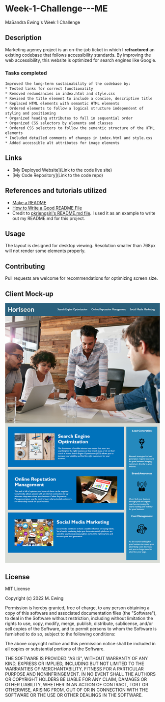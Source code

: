 # Week-1-Challenge---ME
MaSandra Ewing's Week 1 Challenge

## Description
Marketing agency project is an on-the-job ticket in which I **refractored** an existing codebase that follows accessibility standards. By improving the web accessibility, this website is optimized for search engines like Google. 

### Tasks completed
```
Improved the long-term sustainability of the codebase by:
* Tested links for correct functionality
* Removed redundancies in index.html and style.css
* Revised the title element to include a concise, descriptive title
* Replaced HTML elements with semantic HTML elements
* Ordered elements to follow a logical structure independent of styling and positioning
* Organized heading attributes to fall in sequential order
* Organized CSS selectors by elements and classes
* Ordered CSS selectors to follow the semantic structure of the HTML elements
* Included detailed comments of changes in index.html and style.css
* Added accessible alt attributes for image elements
```

## Links
* [My Deployed Website](Link to the code live site)
* [My Code Repository](Link to the code repo)

## References and tutorials utilized 
* [Make a README](https://www.makeareadme.com/)
* [How to Write a Good README File](https://www.freecodecamp.org/news/how-to-write-a-good-readme-file/)
* Credit to [pkriengsiri's README.md file](https://github.com/pkriengsiri/horiseon-code-refactor). I used it as an example to write out my README.md for this project.

## Usage
The layout is designed for desktop viewing. Resolution smaller than 768px will not render some elements properly.

## Contributing
Pull requests are welcome for recommendations for optimizing screen size.

## Client Mock-up

![The Horiseon webpage includes a navigation bar, a header image, and cards with text and images at the bottom of the page.](./Assets/01-html-css-git-homework-demo.png)

## License

MIT License

Copyright (c) 2022 M. Ewing

Permission is hereby granted, free of charge, to any person obtaining a copy
of this software and associated documentation files (the "Software"), to deal
in the Software without restriction, including without limitation the rights
to use, copy, modify, merge, publish, distribute, sublicense, and/or sell
copies of the Software, and to permit persons to whom the Software is
furnished to do so, subject to the following conditions:

The above copyright notice and this permission notice shall be included in all
copies or substantial portions of the Software.

THE SOFTWARE IS PROVIDED "AS IS", WITHOUT WARRANTY OF ANY KIND, EXPRESS OR
IMPLIED, INCLUDING BUT NOT LIMITED TO THE WARRANTIES OF MERCHANTABILITY,
FITNESS FOR A PARTICULAR PURPOSE AND NONINFRINGEMENT. IN NO EVENT SHALL THE
AUTHORS OR COPYRIGHT HOLDERS BE LIABLE FOR ANY CLAIM, DAMAGES OR OTHER
LIABILITY, WHETHER IN AN ACTION OF CONTRACT, TORT OR OTHERWISE, ARISING FROM,
OUT OF OR IN CONNECTION WITH THE SOFTWARE OR THE USE OR OTHER DEALINGS IN THE
SOFTWARE.
